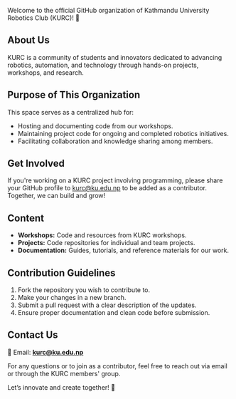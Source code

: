 Welcome to the official GitHub organization of Kathmandu University Robotics Club (KURC)! 🎉  

## **About Us**  
KURC is a community of students and innovators dedicated to advancing robotics, automation, and technology through hands-on projects, workshops, and research.  

## **Purpose of This Organization**  
This space serves as a centralized hub for:  
- Hosting and documenting code from our workshops.  
- Maintaining project code for ongoing and completed robotics initiatives.  
- Facilitating collaboration and knowledge sharing among members.  

## **Get Involved**  
If you're working on a KURC project involving programming, please share your GitHub profile to kurc@ku.edu.np to be added as a contributor. Together, we can build and grow!  

## **Content**  
- **Workshops:** Code and resources from KURC workshops.  
- **Projects:** Code repositories for individual and team projects.  
- **Documentation:** Guides, tutorials, and reference materials for our work.  

## **Contribution Guidelines**  
1. Fork the repository you wish to contribute to.  
2. Make your changes in a new branch.  
3. Submit a pull request with a clear description of the updates.  
4. Ensure proper documentation and clean code before submission.  

## **Contact Us**  
📧 Email: **kurc@ku.edu.np**  

For any questions or to join as a contributor, feel free to reach out via email or through the KURC members' group.  

Let’s innovate and create together! 🚀
